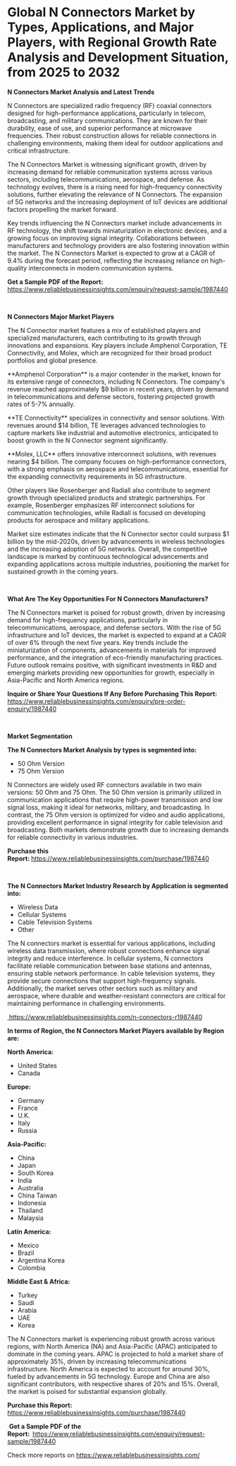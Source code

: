 <p><h1>Global N Connectors Market by Types, Applications, and Major Players, with Regional Growth Rate Analysis and Development Situation, from 2025 to 2032</h1></p><p><strong>N Connectors Market Analysis and Latest Trends</strong></p>
<p><p>N Connectors are specialized radio frequency (RF) coaxial connectors designed for high-performance applications, particularly in telecom, broadcasting, and military communications. They are known for their durability, ease of use, and superior performance at microwave frequencies. Their robust construction allows for reliable connections in challenging environments, making them ideal for outdoor applications and critical infrastructure.</p><p>The N Connectors Market is witnessing significant growth, driven by increasing demand for reliable communication systems across various sectors, including telecommunications, aerospace, and defense. As technology evolves, there is a rising need for high-frequency connectivity solutions, further elevating the relevance of N Connectors. The expansion of 5G networks and the increasing deployment of IoT devices are additional factors propelling the market forward.</p><p>Key trends influencing the N Connectors market include advancements in RF technology, the shift towards miniaturization in electronic devices, and a growing focus on improving signal integrity. Collaborations between manufacturers and technology providers are also fostering innovation within the market. The N Connectors Market is expected to grow at a CAGR of 9.4% during the forecast period, reflecting the increasing reliance on high-quality interconnects in modern communication systems.</p></p>
<p><strong>Get a Sample PDF of the Report:&nbsp;</strong> <a href="https://www.reliablebusinessinsights.com/enquiry/request-sample/1987440?utm_campaign=2132&utm_medium=2&utm_source=Github&utm_content=ia&utm_term=20022025&utm_id=n-connectors">https://www.reliablebusinessinsights.com/enquiry/request-sample/1987440</a></p>
<p>&nbsp;</p>
<p><strong>N Connectors Major Market Players</strong></p>
<p><p>The N Connector market features a mix of established players and specialized manufacturers, each contributing to its growth through innovations and expansions. Key players include Amphenol Corporation, TE Connectivity, and Molex, which are recognized for their broad product portfolios and global presence.</p><p>**Amphenol Corporation** is a major contender in the market, known for its extensive range of connectors, including N Connectors. The company's revenue reached approximately $9 billion in recent years, driven by demand in telecommunications and defense sectors, fostering projected growth rates of 5-7% annually.</p><p>**TE Connectivity** specializes in connectivity and sensor solutions. With revenues around $14 billion, TE leverages advanced technologies to capture markets like industrial and automotive electronics, anticipated to boost growth in the N Connector segment significantly.</p><p>**Molex, LLC** offers innovative interconnect solutions, with revenues nearing $4 billion. The company focuses on high-performance connectors, with a strong emphasis on aerospace and telecommunications, essential for the expanding connectivity requirements in 5G infrastructure.</p><p>Other players like Rosenberger and Radiall also contribute to segment growth through specialized products and strategic partnerships. For example, Rosenberger emphasizes RF interconnect solutions for communication technologies, while Radiall is focused on developing products for aerospace and military applications. </p><p>Market size estimates indicate that the N Connector sector could surpass $1 billion by the mid-2020s, driven by advancements in wireless technologies and the increasing adoption of 5G networks. Overall, the competitive landscape is marked by continuous technological advancements and expanding applications across multiple industries, positioning the market for sustained growth in the coming years.</p></p>
<p>&nbsp;</p>
<p><strong>What Are The Key Opportunities For N Connectors Manufacturers?</strong></p>
<p><p>The N Connectors market is poised for robust growth, driven by increasing demand for high-frequency applications, particularly in telecommunications, aerospace, and defense sectors. With the rise of 5G infrastructure and IoT devices, the market is expected to expand at a CAGR of over 6% through the next five years. Key trends include the miniaturization of components, advancements in materials for improved performance, and the integration of eco-friendly manufacturing practices. Future outlook remains positive, with significant investments in R&D and emerging markets providing new opportunities for growth, especially in Asia-Pacific and North America regions.</p></p>
<p><strong>Inquire or Share Your Questions If Any Before Purchasing This Report:</strong> <a href="https://www.reliablebusinessinsights.com/enquiry/pre-order-enquiry/1987440?utm_campaign=2132&utm_medium=2&utm_source=Github&utm_content=ia&utm_term=20022025&utm_id=n-connectors">https://www.reliablebusinessinsights.com/enquiry/pre-order-enquiry/1987440</a></p>
<p>&nbsp;</p>
<p><strong>Market Segmentation</strong></p>
<p><strong>The N Connectors Market Analysis by types is segmented into:</strong></p>
<p><ul><li>50 Ohm Version</li><li>75 Ohm Version</li></ul></p>
<p><p>N Connectors are widely used RF connectors available in two main versions: 50 Ohm and 75 Ohm. The 50 Ohm version is primarily utilized in communication applications that require high-power transmission and low signal loss, making it ideal for networks, military, and broadcasting. In contrast, the 75 Ohm version is optimized for video and audio applications, providing excellent performance in signal integrity for cable television and broadcasting. Both markets demonstrate growth due to increasing demands for reliable connectivity in various industries.</p></p>
<p><strong>Purchase this Report:&nbsp;</strong><a href="https://www.reliablebusinessinsights.com/purchase/1987440?utm_campaign=2132&utm_medium=2&utm_source=Github&utm_content=ia&utm_term=20022025&utm_id=n-connectors">https://www.reliablebusinessinsights.com/purchase/1987440</a></p>
<p>&nbsp;</p>
<p><strong>The N Connectors Market Industry Research by Application is segmented into:</strong></p>
<p><ul><li>Wireless Data</li><li>Cellular Systems</li><li>Cable Television Systems</li><li>Other</li></ul></p>
<p><p>The N connectors market is essential for various applications, including wireless data transmission, where robust connections enhance signal integrity and reduce interference. In cellular systems, N connectors facilitate reliable communication between base stations and antennas, ensuring stable network performance. In cable television systems, they provide secure connections that support high-frequency signals. Additionally, the market serves other sectors such as military and aerospace, where durable and weather-resistant connectors are critical for maintaining performance in challenging environments.</p></p>
<p><a href="https://www.reliablebusinessinsights.com/n-connectors-r1987440?utm_campaign=2132&utm_medium=2&utm_source=Github&utm_content=ia&utm_term=20022025&utm_id=n-connectors">&nbsp;https://www.reliablebusinessinsights.com/n-connectors-r1987440</a></p>
<p><strong>In terms of Region, the N Connectors Market Players available by Region are:</strong></p>
<p>
    <p> <strong> North America: </strong>
        <ul>
            <li>United States</li>
            <li>Canada</li>
        </ul>
        </p> 
    <p> <strong> Europe: </strong>
        <ul>
            <li>Germany</li>
            <li>France</li>
            <li>U.K.</li>
            <li>Italy</li>
            <li>Russia</li>
        </ul>
        </p> 
    <p> <strong> Asia-Pacific: </strong>
        <ul>
            <li>China</li>
            <li>Japan</li>
            <li>South Korea</li>
            <li>India</li>
            <li>Australia</li>
            <li>China Taiwan</li>
            <li>Indonesia</li>
            <li>Thailand</li>
            <li>Malaysia</li>
        </ul>
        </p> 
    <p> <strong> Latin America: </strong>
        <ul>
            <li>Mexico</li>
            <li>Brazil</li>
            <li>Argentina Korea</li>
            <li>Colombia</li>
        </ul>
        </p> 
    <p> <strong> Middle East & Africa: </strong>
        <ul>
            <li>Turkey</li>
            <li>Saudi</li>
            <li>Arabia</li>
            <li>UAE</li>
            <li>Korea</li>
        </ul>
    </p>
    </p>
<p><p>The N Connectors market is experiencing robust growth across various regions, with North America (NA) and Asia-Pacific (APAC) anticipated to dominate in the coming years. APAC is projected to hold a market share of approximately 35%, driven by increasing telecommunications infrastructure. North America is expected to account for around 30%, fueled by advancements in 5G technology. Europe and China are also significant contributors, with respective shares of 20% and 15%. Overall, the market is poised for substantial expansion globally.</p></p>
<p><strong>Purchase this Report: </strong><a href="https://www.reliablebusinessinsights.com/purchase/1987440?utm_campaign=2132&utm_medium=2&utm_source=Github&utm_content=ia&utm_term=20022025&utm_id=n-connectors">https://www.reliablebusinessinsights.com/purchase/1987440</a></p>
<p>&nbsp;<strong>Get a Sample PDF of the Report:&nbsp;&nbsp;</strong><a href="https://www.reliablebusinessinsights.com/enquiry/request-sample/1987440?utm_campaign=2132&utm_medium=2&utm_source=Github&utm_content=ia&utm_term=20022025&utm_id=n-connectors">https://www.reliablebusinessinsights.com/enquiry/request-sample/1987440</a></p>
<p><strong></strong></p>
<p>Check more reports on <a href="https://www.reliablebusinessinsights.com/?utm_campaign=2132&utm_medium=2&utm_source=Github&utm_content=ia&utm_term=20022025&utm_id=n-connectors">https://www.reliablebusinessinsights.com/</a></p>
